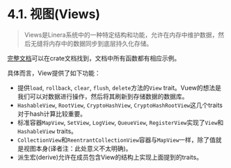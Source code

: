 # 4.1. 视图(Views)

> Views是Linera系统中的一种特定结构和功能，允许在内存中维护数据，然后无缝将内存中的数据同步到底层持久化存储。

[完整文档](https://docs.rs/linera-views/latest/linera_views/)可以在crate文档找到，文档中所有函数都有相应示例。

具体而言，View提供了如下功能：

- 提供`load`, `rollback`, `clear`, `flush`, `delete`方法的`View` trait。Vuew的想法是我们可以对数据进行操作，然后将其刷新到存储数据的数据库。
- `HashableView`, `RootView`, `CryptoHashView`, `CryptoHashRootView`这几个traits对于hash计算比较重要。
- 标准容器`MapView`, `SetView`, `LogView`, `QueueView`, `RegisterView`实现了`View`和`HashableView` traits。
- `CollectionView`和`ReentrantCollectionView`容器与`MapView`一样，除了值就是视图本身(译者注：此处意义不太明确)。
- 派生宏(derive)允许在成员包含View的结构上实现上面提到的traits。
